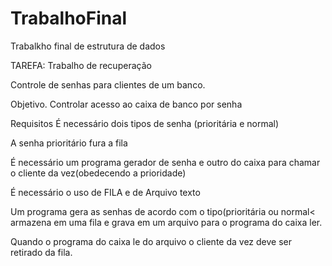 # TrabalhoFinal
Trabalkho final de estrutura de dados

TAREFA:
Trabalho de recuperação

Controle de senhas para clientes de um banco.

Objetivo. 
Controlar acesso ao caixa de banco por senha

Requisitos
É necessário dois tipos de senha (prioritária e normal)

A senha prioritário fura a fila

É necessário um programa gerador de senha e outro do caixa para chamar o cliente da vez(obedecendo a prioridade)

É necessário o uso de FILA e de Arquivo texto

Um programa gera as senhas de acordo com o tipo(prioritária ou normal< armazena em uma fila e grava em um arquivo para o programa do caixa ler.

Quando o programa do caixa le do arquivo o cliente da vez deve ser retirado da fila.
 
 
